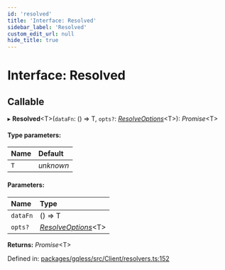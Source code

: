 ```yaml
---
id: 'resolved'
title: 'Interface: Resolved'
sidebar_label: 'Resolved'
custom_edit_url: null
hide_title: true
---
```


# Interface: Resolved

## Callable

▸ **Resolved**<T\>(`dataFn`: () => T, `opts?`: [_ResolveOptions_](resolveoptions.md)<T\>): _Promise_<T\>

#### Type parameters:

| Name | Default   |
| :--- | :-------- |
| `T`  | _unknown_ |

#### Parameters:

| Name     | Type                                      |
| :------- | :---------------------------------------- |
| `dataFn` | () => T                                   |
| `opts?`  | [_ResolveOptions_](resolveoptions.md)<T\> |

**Returns:** _Promise_<T\>

Defined in: [packages/gqless/src/Client/resolvers.ts:152](https://github.com/gqless/new_gqless/blob/master/packages/gqless/src/Client/resolvers.ts#L152)

